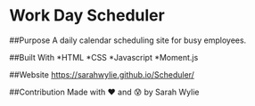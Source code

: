 # Work Day Scheduler

##Purpose
A daily calendar scheduling site for busy employees.

##Built With
*HTML *CSS *Javascript *Moment.js

##Website
https://sarahwylie.github.io/Scheduler/

##Contribution
Made with :heart: and :cold_sweat: by Sarah Wylie